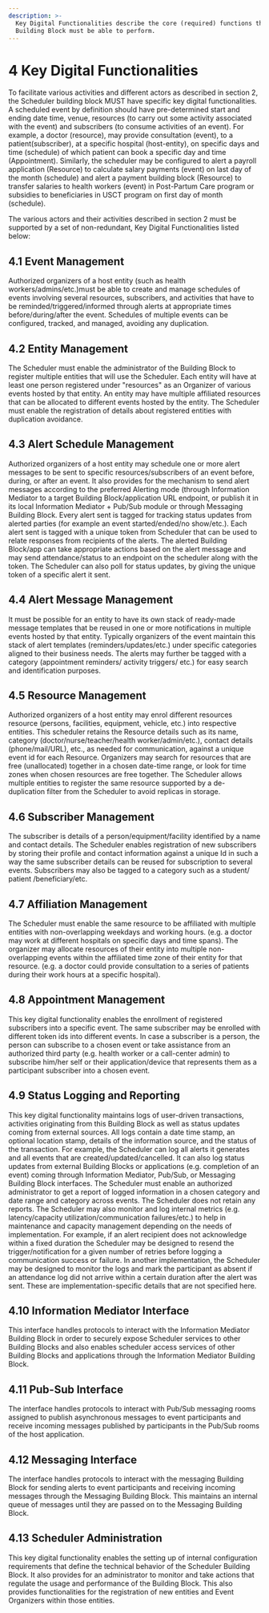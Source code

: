 ```yaml
---
description: >-
  Key Digital Functionalities describe the core (required) functions that this
  Building Block must be able to perform.
---
```


# 4 Key Digital Functionalities

To facilitate various activities and different actors as described in section 2, the Scheduler building block MUST have specific key digital functionalities. A scheduled event by definition should have pre-determined start and ending date time, venue, resources (to carry out some activity associated with the event) and subscribers (to consume activities of an event). For example, a doctor (resource), may provide consultation (event), to a patient(subscriber), at a specific hospital (host-entity), on specific days and time (schedule) of which patient can book a specific day and time (Appointment). Similarly, the scheduler may be configured to alert a payroll application (Resource) to calculate salary payments (event) on last day of the month (schedule) and alert a payment building block (Resource) to transfer salaries to health workers (event) in Post-Partum Care program or subsidies to beneficiaries in USCT program on first day of month (schedule).

The various actors and their activities described in section 2 must be supported by a set of non-redundant, Key Digital Functionalities listed below:

## **4.1 Event Management**

Authorized organizers of a host entity (such as health workers/admins/etc.)must be able to create and manage schedules of events involving several resources, subscribers, and activities that have to be reminded/triggered/informed through alerts at appropriate times before/during/after the event. Schedules of multiple events can be configured, tracked, and managed, avoiding any duplication.

## **4.2 Entity Management**

The Scheduler must enable the administrator of the Building Block to register multiple entities that will use the Scheduler. Each entity will have at least one person registered under "resources" as an Organizer of various events hosted by that entity. An entity may have multiple affiliated resources that can be allocated to different events hosted by the entity. The Scheduler must enable the registration of details about registered entities with duplication avoidance.

## **4.3 Alert Schedule Management**

Authorized organizers of a host entity may schedule one or more alert messages to be sent to specific resources/subscribers of an event before, during, or after an event. It also provides for the mechanism to send alert messages according to the preferred Alerting mode (through Information Mediator to a target Building Block/application URL endpoint, or publish it in its local Information Mediator + Pub/Sub module or through Messaging Building Block. Every alert sent is tagged for tracking status updates from alerted parties (for example an event started/ended/no show/etc.). Each alert sent is tagged with a unique token from Scheduler that can be used to relate responses from recipients of the alerts. The alerted Building Block/app can take appropriate actions based on the alert message and may send attendance/status to an endpoint on the scheduler along with the token. The Scheduler can also poll for status updates, by giving the unique token of a specific alert it sent.

## **4.4 Alert Message Management**&#x20;

It must be possible for an entity to have its own stack of ready-made message templates that be reused in one or more notifications in multiple events hosted by that entity. Typically organizers of the event maintain this stack of alert templates (reminders/updates/etc.) under specific categories aligned to their business needs. The alerts may further be tagged with a category (appointment reminders/ activity triggers/ etc.) for easy search and identification purposes.

## **4.5 Resource Management**

Authorized organizers of a host entity may enrol different resources resource (persons, facilities, equipment, vehicle, etc.) into respective entities. This scheduler retains the Resource details such as its name, category (doctor/nurse/teacher/health worker/admin/etc.), contact details (phone/mail/URL), etc., as needed for communication, against a unique event id for each Resource. Organizers may search for resources that are free (unallocated) together in a chosen date-time range, or look for time zones when chosen resources are free together. The Scheduler allows multiple entities to register the same resource supported by a de-duplication filter from the Scheduler to avoid replicas in storage.

## **4.6 Subscriber Management**&#x20;

The subscriber is details of a person/equipment/facility identified by a name and contact details. The Scheduler enables registration of new subscribers by storing their profile and contact information against a unique Id in such a way the same subscriber details can be reused for subscription to several events. Subscribers may also be tagged to a category such as a student/ patient /beneficiary/etc.

## **4.7 Affiliation Management**&#x20;

The Scheduler must enable the same resource to be affiliated with multiple entities with non-overlapping weekdays and working hours. (e.g. a doctor may work at different hospitals on specific days and time spans). The organizer may allocate resources of their entity into multiple non-overlapping events within the affiliated time zone of their entity for that resource. (e.g. a doctor could provide consultation to a series of patients during their work hours at a specific hospital).

## **4.8 Appointment Management**&#x20;

This key digital functionality enables the enrollment of registered subscribers into a specific event. The same subscriber may be enrolled with different token ids into different events. In case a subscriber is a person, the person can subscribe to a chosen event or take assistance from an authorized third party (e.g. health worker or a call-center admin) to subscribe him/her self or their application/device that represents them as a participant subscriber into a chosen event.

## **4.9 Status Logging and Reporting**&#x20;

This key digital functionality maintains logs of user-driven transactions, activities originating from this Building Block as well as status updates coming from external sources. All logs contain a date time stamp, an optional location stamp, details of the information source, and the status of the transaction. For example, the Scheduler can log all alerts it generates and all events that are created/updated/cancelled. It can also log status updates from external Building Blocks or applications (e.g. completion of an event) coming through Information Mediator, Pub/Sub, or Messaging Building Block interfaces. The Scheduler must enable an authorized administrator to get a report of logged information in a chosen category and date range and category across events. The Scheduler does not retain any reports. The Scheduler may also monitor and log internal metrics (e.g. latency/capacity utilization/communication failures/etc.) to help in maintenance and capacity management depending on the needs of implementation. For example, if an alert recipient does not acknowledge within a fixed duration the Scheduler may be designed to resend the trigger/notification for a given number of retries before logging a communication success or failure. In another implementation, the Scheduler may be designed to monitor the logs and mark the participant as absent if an attendance log did not arrive within a certain duration after the alert was sent. These are implementation-specific details that are not specified here.

## **4.10 Information Mediator Interface**&#x20;

This interface handles protocols to interact with the Information Mediator Building Block in order to securely expose Scheduler services to other Building Blocks and also enables scheduler access services of other Building Blocks and applications through the Information Mediator Building Block.

## **4.11 Pub-Sub Interface**&#x20;

The interface handles protocols to interact with Pub/Sub messaging rooms assigned to publish asynchronous messages to event participants and receive incoming messages published by participants in the Pub/Sub rooms of the host application.

## **4.12 Messaging Interface**&#x20;

The interface handles protocols to interact with the messaging Building Block for sending alerts to event participants and receiving incoming messages through the Messaging Building Block. This maintains an internal queue of messages until they are passed on to the Messaging Building Block.

## **4.13 Scheduler Administration**&#x20;

This key digital functionality enables the setting up of internal configuration requirements that define the technical behavior of the Scheduler Building Block. It also provides for an administrator to monitor and take actions that regulate the usage and performance of the Building Block. This also provides functionalities for the registration of new entities and Event Organizers within those entities.
